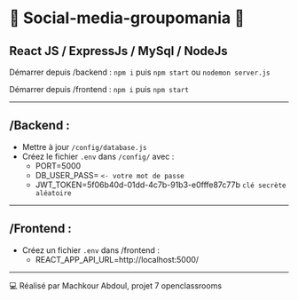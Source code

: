 # 🚀 Social-media-groupomania 🚀
## React JS / ExpressJs / MySql / NodeJs

Démarrer depuis /backend : `npm i` puis `npm start` ou `nodemon server.js`

Démarrer depuis /frontend : `npm i` puis `npm start`

_____________________________

## /Backend :

* Mettre à jour  `/config/database.js`
* Créez le fichier `.env` dans `/config/` avec :
   - PORT=5000 
   - DB_USER_PASS=  `<- votre mot de passe`
   - JWT_TOKEN=5f06b40d-01dd-4c7b-91b3-e0fffe87c77b `clé secrète aléatoire`
_________________________
  
## /Frontend : 
* Créez un fichier `.env` dans /frontend :
   - REACT_APP_API_URL=http://localhost:5000/
_____________________________


  
💻 Réalisé par Machkour Abdoul, projet 7 openclassrooms
